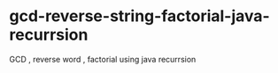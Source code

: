 # gcd-reverse-string-factorial-java-recurrsion
GCD , reverse word , factorial using java recurrsion
